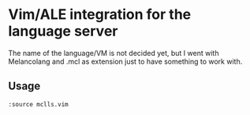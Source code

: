 # Vim/ALE integration for the language server

The name of the language/VM is not decided yet, but I went with Melancolang and .mcl as extension
just to have something to work with.

## Usage
`:source mclls.vim`
